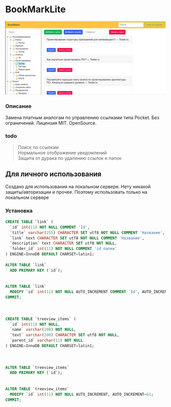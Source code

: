 # BookMarkLite

![Image of Yaktocat](https://raw.githubusercontent.com/Kirill-Gorelov/BookMarkLite/master/dist/previe.png)

### Описание

Замена платным аналогам по управлению ссылками типа Pocket. Без ограничений. Лицензия MIT. OpenSource.

### todo
>Поиск по ссылкам  
>Нормальное отображение уведомлений  
>Защита от дурака по удалению ссылок и папок


## Для личного использования

Создано для использования на локальном сервере.
Нету никакой защиты/авторизации и прочее. Поэтому использовать только на локальном сервере


### Установка

```sql
CREATE TABLE `link` (
  `id` int(11) NOT NULL COMMENT 'Id',
  `title` varchar(255) CHARACTER SET utf8 NOT NULL COMMENT 'Название',
  `link` text CHARACTER SET utf8 NOT NULL COMMENT 'Название',
  `description` text CHARACTER SET utf8 NOT NULL,
  `folder_id` int(11) NOT NULL COMMENT 'id папки'
) ENGINE=InnoDB DEFAULT CHARSET=latin1;

ALTER TABLE `link`
  ADD PRIMARY KEY (`id`);


ALTER TABLE `link`
  MODIFY `id` int(11) NOT NULL AUTO_INCREMENT COMMENT 'Id', AUTO_INCREMENT=73;
COMMIT;



CREATE TABLE `treeview_items` (
  `id` int(11) NOT NULL,
  `name` varchar(200) NOT NULL,
  `text` varchar(200) CHARACTER SET utf8 NOT NULL,
  `parent_id` varchar(11) NOT NULL
) ENGINE=InnoDB DEFAULT CHARSET=latin1;



ALTER TABLE `treeview_items`
  ADD PRIMARY KEY (`id`);


ALTER TABLE `treeview_items`
  MODIFY `id` int(11) NOT NULL AUTO_INCREMENT, AUTO_INCREMENT=61;
COMMIT;
```